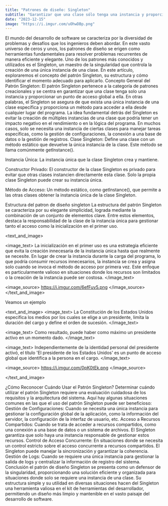 ```yaml
---
title: "Patrones de diseño: Singleton"
subtitle: "Garantizar que una clase sólo tenga una instancia y proporcionar un punto de acceso global a ella."
date: "2023-12-15"
image: "https://i.imgur.com/uOhwDBp.png"
---
```


<text>
El mundo del desarrollo de software se caracteriza por la diversidad de problemas y desafíos que los ingenieros deben abordar. En este vasto universo de ceros y unos, los patrones de diseño se erigen como herramientas fundamentales para resolver problemas recurrentes de manera eficiente y elegante.
</text>

<text>
Uno de los patrones más conocidos y utilizados es el Singleton, un maestro de la singularidad que controla la creación de una única instancia de una clase. En este artículo, exploraremos el concepto del patrón Singleton, su estructura y cómo identificar el momento adecuado para aplicarlo.
</text>

<subtitle>
Concepto General del Patrón Singleton:
</subtitle>

<text>
El patrón Singleton pertenece a la categoría de patrones creacionales y se centra en garantizar que una clase tenga solo una instancia y proporcionar un punto de acceso global a ella. En otras palabras, el Singleton se asegura de que exista una única instancia de una clase específica y proporciona un método para acceder a ella desde cualquier lugar del programa.
</text>

<text>
La idea fundamental detrás del Singleton es evitar la creación de múltiples instancias de una clase que podría tener un impacto negativo en el rendimiento o en la lógica del programa. En muchos casos, solo se necesita una instancia de ciertas clases para manejar tareas específicas, como la gestión de configuraciones, la conexión a una base de datos o la gestión de registros.
</text>

<list>
<item>
Clase Singleton: Define una clase con un método estático que devuelve la única instancia de la clase. Este método se llama comúnmente getInstance().</item>

<item>Instancia Única: La instancia única que la clase Singleton crea y mantiene.</item>

<item>Constructor Privado: El constructor de la clase Singleton es privado para evitar que otras clases instancien directamente esta clase. Solo la propia clase Singleton puede crear su instancia única.</item>

<item>Método de Acceso: Un método estático, como getInstance(), que permite a las otras clases obtener la instancia única de la clase Singleton.</item>
</list>

<subtitle>
Estructura del patron de diseño singleton
</subtitle>

<text>
La estructura del patrón Singleton se caracteriza por su elegante simplicidad, lograda mediante la combinación de un conjunto de elementos clave. Entre estos elementos, destaca la responsabilidad de la clase de la instancia única para gestionar tanto el acceso como la inicialización en el primer uso.
</text>

<text_and_image>

<image_text>
La inicialización en el primer uso es una estrategia eficiente que evita la creación innecesaria de la instancia única hasta que realmente se necesite. En lugar de crear la instancia durante la carga del programa, lo que podría consumir recursos innecesarios, la instancia se crea y asigna solo cuando se invoca el método de acceso por primera vez. Este enfoque es particularmente valioso en situaciones donde los recursos son limitados o la creación de la instancia puede ser costosa.
</image_text>

<image_source>
https://i.imgur.com/6efFuv5.png
</image_source>
</text_and_image>

<subtitle>
Veamos un ejemplo
</subtitle>

<text_and_image>
<image_text>
La Constitución de los Estados Unidos especifica los medios por los cuales se elige a un presidente, limita la duración del cargo y define el orden de sucesión.
</image_text>

<image_text>
Como resultado, puede haber como máximo un presidente activo en un momento dado.
</image_text>

<image_text>
Independientemente de la identidad personal del presidente activó, el título 'El presidente de los Estados Unidos' es un punto de acceso global que identifica a la persona en el cargo.
</image_text>

<image_source>
https://i.imgur.com/0pK0tEk.png
</image_source>

</text_and_image>

<subtitle>
¿Cómo Reconocer Cuándo Usar el Patrón Singleton?
</subtitle>

<text>
Determinar cuándo utilizar el patrón Singleton requiere una evaluación cuidadosa de los requisitos y la arquitectura del sistema. Aquí hay algunas situaciones comunes en las que el uso del patrón Singleton puede ser beneficioso:
</text>

<list>
<item>
Gestión de Configuraciones: Cuando se necesita una única instancia para gestionar la configuración global de la aplicación, como la información del servidor, la configuración de la interfaz de usuario, etc.
</item>
<item>
Acceso a Recursos Compartidos: Cuando se trata de acceder a recursos compartidos, como una conexión a una base de datos o un sistema de archivos. El Singleton garantiza que solo haya una instancia responsable de gestionar estos recursos.
</item>
<item>
Control de Acceso Concurrente: En situaciones donde se necesita un control estricto sobre el acceso concurrente a recursos compartidos. El Singleton puede manejar la sincronización y garantizar la coherencia.
</item>
<item>
Gestión de Logs: Cuando se requiere una única instancia para gestionar la salida de logs y centralizar la información de registro del sistema.
</item>
</list>

<subtitle>
Conclusión
</subtitle>

<text>
el patrón de diseño Singleton se presenta como un defensor de la singularidad, proporcionando una solución eficiente y organizada para situaciones donde solo se requiere una instancia de una clase. Su estructura simple y su utilidad en diversas situaciones hacen del Singleton una herramienta valiosa en el kit de herramientas del desarrollador, permitiendo un diseño más limpio y mantenible en el vasto paisaje del desarrollo de software.
</text>
